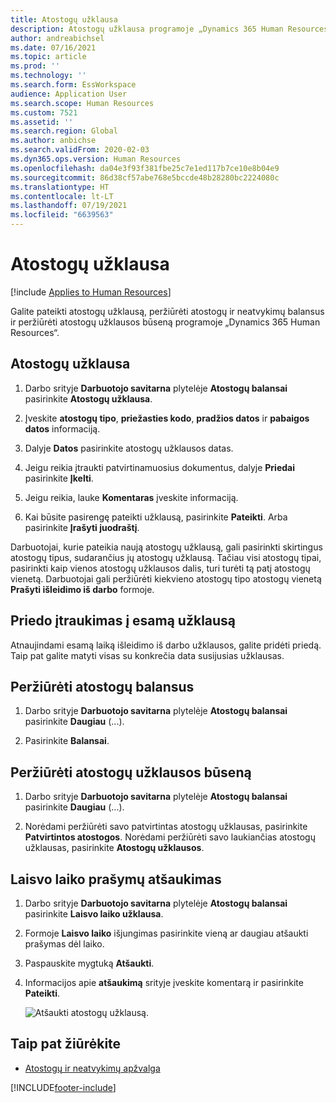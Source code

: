 ```yaml
---
title: Atostogų užklausa
description: Atostogų užklausa programoje „Dynamics 365 Human Resources“.
author: andreabichsel
ms.date: 07/16/2021
ms.topic: article
ms.prod: ''
ms.technology: ''
ms.search.form: EssWorkspace
audience: Application User
ms.search.scope: Human Resources
ms.custom: 7521
ms.assetid: ''
ms.search.region: Global
ms.author: anbichse
ms.search.validFrom: 2020-02-03
ms.dyn365.ops.version: Human Resources
ms.openlocfilehash: da04e3f93f381fbe25c7e1ed117b7ce10e8b04e9
ms.sourcegitcommit: 86d38cf57abe768e5bccde48b28280bc2224080c
ms.translationtype: HT
ms.contentlocale: lt-LT
ms.lasthandoff: 07/19/2021
ms.locfileid: "6639563"
---
```

# <a name="request-time-off"></a>Atostogų užklausa

[!include [Applies to Human Resources](../includes/applies-to-hr.md)]

Galite pateikti atostogų užklausą, peržiūrėti atostogų ir neatvykimų balansus ir peržiūrėti atostogų užklausos būseną programoje „Dynamics 365 Human Resources“.

## <a name="request-time-off"></a>Atostogų užklausa

1. Darbo srityje **Darbuotojo savitarna** plytelėje **Atostogų balansai** pasirinkite **Atostogų užklausa**.

2. Įveskite **atostogų tipo**, **priežasties kodo**, **pradžios datos** ir **pabaigos datos** informaciją.

3. Dalyje **Datos** pasirinkite atostogų užklausos datas.

4. Jeigu reikia įtraukti patvirtinamuosius dokumentus, dalyje **Priedai** pasirinkite **Įkelti**.

5. Jeigu reikia, lauke **Komentaras** įveskite informaciją.

6. Kai būsite pasirengę pateikti užklausą, pasirinkite **Pateikti**. Arba pasirinkite **Įrašyti juodraštį**.

Darbuotojai, kurie pateikia naują atostogų užklausą, gali pasirinkti skirtingus atostogų tipus, sudarančius jų atostogų užklausą. Tačiau visi atostogų tipai, pasirinkti kaip vienos atostogų užklausos dalis, turi turėti tą patį atostogų vienetą. Darbuotojai gali peržiūrėti kiekvieno atostogų tipo atostogų vienetą **Prašyti išleidimo iš darbo** formoje.

## <a name="add-an-attachment-to-an-existing-request"></a>Priedo įtraukimas į esamą užklausą

Atnaujindami esamą laiką išleidimo iš darbo užklausos, galite pridėti priedą. Taip pat galite matyti visas su konkrečia data susijusias užklausas.

## <a name="view-leave-balances"></a>Peržiūrėti atostogų balansus

1. Darbo srityje **Darbuotojo savitarna** plytelėje **Atostogų balansai** pasirinkite **Daugiau** (...).

2. Pasirinkite **Balansai**.

## <a name="view-leave-request-status"></a>Peržiūrėti atostogų užklausos būseną

1. Darbo srityje **Darbuotojo savitarna** plytelėje **Atostogų balansai** pasirinkite **Daugiau** (...).

2. Norėdami peržiūrėti savo patvirtintas atostogų užklausas, pasirinkite **Patvirtintos atostogos**. Norėdami peržiūrėti savo laukiančias atostogų užklausas, pasirinkite **Atostogų užklausos**.

## <a name="cancel-time-off-requests"></a>Laisvo laiko prašymų atšaukimas

1. Darbo srityje **Darbuotojo savitarna** plytelėje **Atostogų balansai** pasirinkite **Laisvo laiko užklausa**.

2. Formoje **Laisvo laiko** išjungimas pasirinkite vieną ar daugiau atšaukti prašymas dėl laiko.

3. Paspauskite mygtuką **Atšaukti**.

4. Informacijos apie **atšaukimą** srityje įveskite komentarą ir pasirinkite **Pateikti**.

   ![Atšaukti atostogų užklausą.](media/hr-leave-and-absence-cancel.png)

## <a name="see-also"></a>Taip pat žiūrėkite

- [Atostogų ir neatvykimų apžvalga](hr-leave-and-absence-overview.md)


[!INCLUDE[footer-include](../includes/footer-banner.md)]
